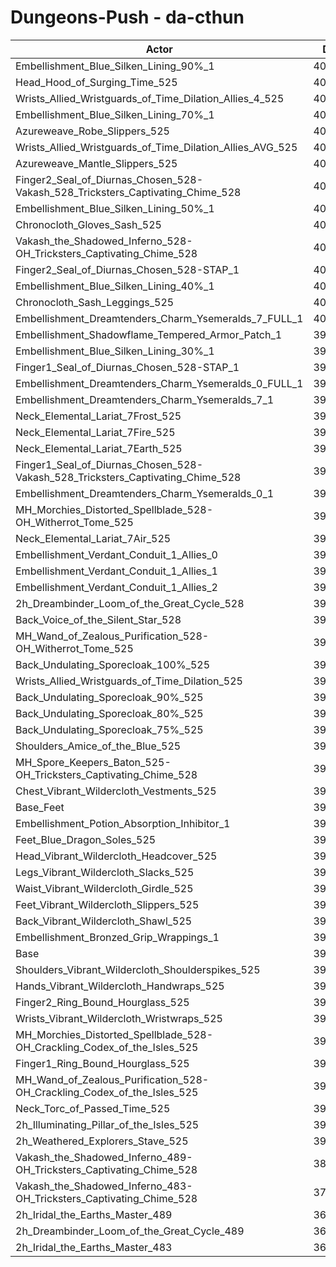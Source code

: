 # Dungeons-Push - da-cthun
| Actor | DPS | Increase |
|---|:---:|:---:|
|Embellishment_Blue_Silken_Lining_90%_1|406864|2.93%|
|Head_Hood_of_Surging_Time_525|405597|2.61%|
|Wrists_Allied_Wristguards_of_Time_Dilation_Allies_4_525|404637|2.36%|
|Embellishment_Blue_Silken_Lining_70%_1|404244|2.27%|
|Azureweave_Robe_Slippers_525|403936|2.19%|
|Wrists_Allied_Wristguards_of_Time_Dilation_Allies_AVG_525|402886|1.92%|
|Azureweave_Mantle_Slippers_525|402165|1.74%|
|Finger2_Seal_of_Diurnas_Chosen_528-Vakash_528_Tricksters_Captivating_Chime_528|402037|1.71%|
|Embellishment_Blue_Silken_Lining_50%_1|401713|1.62%|
|Chronocloth_Gloves_Sash_525|401588|1.59%|
|Vakash_the_Shadowed_Inferno_528-OH_Tricksters_Captivating_Chime_528|401344|1.53%|
|Finger2_Seal_of_Diurnas_Chosen_528-STAP_1|400968|1.44%|
|Embellishment_Blue_Silken_Lining_40%_1|400434|1.30%|
|Chronocloth_Sash_Leggings_525|400185|1.24%|
|Embellishment_Dreamtenders_Charm_Ysemeralds_7_FULL_1|400106|1.22%|
|Embellishment_Shadowflame_Tempered_Armor_Patch_1|399853|1.15%|
|Embellishment_Blue_Silken_Lining_30%_1|399195|0.99%|
|Finger1_Seal_of_Diurnas_Chosen_528-STAP_1|399189|0.99%|
|Embellishment_Dreamtenders_Charm_Ysemeralds_0_FULL_1|399177|0.98%|
|Embellishment_Dreamtenders_Charm_Ysemeralds_7_1|399177|0.98%|
|Neck_Elemental_Lariat_7Frost_525|399083|0.96%|
|Neck_Elemental_Lariat_7Fire_525|398911|0.92%|
|Neck_Elemental_Lariat_7Earth_525|398764|0.88%|
|Finger1_Seal_of_Diurnas_Chosen_528-Vakash_528_Tricksters_Captivating_Chime_528|398717|0.87%|
|Embellishment_Dreamtenders_Charm_Ysemeralds_0_1|398006|0.69%|
|MH_Morchies_Distorted_Spellblade_528-OH_Witherrot_Tome_525|397856|0.65%|
|Neck_Elemental_Lariat_7Air_525|397805|0.64%|
|Embellishment_Verdant_Conduit_1_Allies_0|397804|0.64%|
|Embellishment_Verdant_Conduit_1_Allies_1|397803|0.64%|
|Embellishment_Verdant_Conduit_1_Allies_2|397781|0.63%|
|2h_Dreambinder_Loom_of_the_Great_Cycle_528|397729|0.62%|
|Back_Voice_of_the_Silent_Star_528|397399|0.53%|
|MH_Wand_of_Zealous_Purification_528-OH_Witherrot_Tome_525|397327|0.52%|
|Back_Undulating_Sporecloak_100%_525|397204|0.48%|
|Wrists_Allied_Wristguards_of_Time_Dilation_525|397142|0.47%|
|Back_Undulating_Sporecloak_90%_525|397088|0.45%|
|Back_Undulating_Sporecloak_80%_525|396925|0.41%|
|Back_Undulating_Sporecloak_75%_525|396895|0.41%|
|Shoulders_Amice_of_the_Blue_525|396713|0.36%|
|MH_Spore_Keepers_Baton_525-OH_Tricksters_Captivating_Chime_528|395942|0.17%|
|Chest_Vibrant_Wildercloth_Vestments_525|395884|0.15%|
|Base_Feet|395859|0.14%|
|Embellishment_Potion_Absorption_Inhibitor_1|395799|0.13%|
|Feet_Blue_Dragon_Soles_525|395547|0.06%|
|Head_Vibrant_Wildercloth_Headcover_525|395493|0.05%|
|Legs_Vibrant_Wildercloth_Slacks_525|395438|0.04%|
|Waist_Vibrant_Wildercloth_Girdle_525|395420|0.03%|
|Feet_Vibrant_Wildercloth_Slippers_525|395407|0.03%|
|Back_Vibrant_Wildercloth_Shawl_525|395381|0.02%|
|Embellishment_Bronzed_Grip_Wrappings_1|395341|0.01%|
|Base|395290|0.00%|
|Shoulders_Vibrant_Wildercloth_Shoulderspikes_525|395258|-0.01%|
|Hands_Vibrant_Wildercloth_Handwraps_525|394895|-0.10%|
|Finger2_Ring_Bound_Hourglass_525|394674|-0.16%|
|Wrists_Vibrant_Wildercloth_Wristwraps_525|394640|-0.16%|
|MH_Morchies_Distorted_Spellblade_528-OH_Crackling_Codex_of_the_Isles_525|394244|-0.26%|
|Finger1_Ring_Bound_Hourglass_525|393942|-0.34%|
|MH_Wand_of_Zealous_Purification_528-OH_Crackling_Codex_of_the_Isles_525|393718|-0.40%|
|Neck_Torc_of_Passed_Time_525|393410|-0.48%|
|2h_Illuminating_Pillar_of_the_Isles_525|392542|-0.70%|
|2h_Weathered_Explorers_Stave_525|392051|-0.82%|
|Vakash_the_Shadowed_Inferno_489-OH_Tricksters_Captivating_Chime_528|380277|-3.80%|
|Vakash_the_Shadowed_Inferno_483-OH_Tricksters_Captivating_Chime_528|377621|-4.47%|
|2h_Iridal_the_Earths_Master_489|369311|-6.57%|
|2h_Dreambinder_Loom_of_the_Great_Cycle_489|367348|-7.07%|
|2h_Iridal_the_Earths_Master_483|365389|-7.56%|
